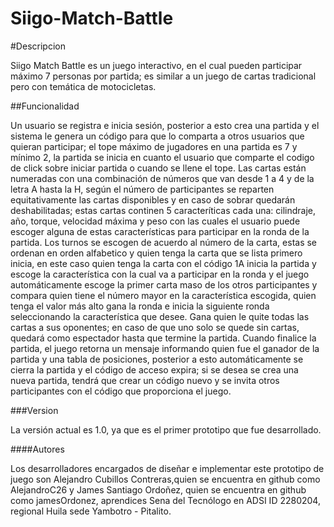 # Siigo-Match-Battle

#Descripcion

Siigo Match Battle es un juego interactivo, en el cual pueden participar máximo 7 personas por partida; es similar a un juego de cartas tradicional
pero con temática de motocicletas.

##Funcionalidad 

Un usuario se registra e inicia sesión, posterior a esto crea una partida y el sistema le genera un código para que lo comparta a otros usuarios que
quieran participar; el tope máximo de jugadores en una partida es 7 y mínimo 2, la partida se inicia en cuanto el usuario que comparte el codigo de 
click sobre iniciar partida o cuando se llene el tope. 
Las cartas están numeradas con una combinación de números que van desde 1 a 4 y de la letra A hasta la H, según el número de 
participantes se reparten equitativamente las cartas disponibles y en caso de sobrar quedarán deshabilitadas; estas cartas continen 5 caracteríticas
cada una: cilindraje, año, torque, velocidad máxima y peso con las cuales el usuario puede escoger alguna de estas características para participar en la 
ronda de la partida. 
Los turnos se escogen de acuerdo al número de la carta, estas se ordenan en orden alfabetico y quien tenga la carta que se lista primero inicia, en este 
caso quien tenga la carta con el código 1A inicia la partida y escoge la característica con la cual va a participar en la ronda y el juego automáticamente 
escoge la primer carta maso de los otros participantes y compara quien tiene el número mayor en la característica escogida, quien tenga el valor más alto 
gana la ronda e inicia la siguiente ronda seleccionando la característica que desee. 
Gana quien le quite todas las cartas a sus oponentes; en caso de que uno solo se quede sin cartas, quedará como espectador hasta que termine la partida.
Cuando finalice la partida, el juego retorna un mensaje informando quien fue el ganador de la partida y una tabla de posiciones, posterior a esto
automáticamente se cierra la partida y el código de acceso expira; si se desea se crea una nueva partida, tendrá que crear un código nuevo y se invita otros 
participantes con el código que proporciona el juego. 

###Version 

La versión actual es 1.0, ya que es el primer prototipo que fue desarrollado.

####Autores 

Los desarrolladores encargados de diseñar e implementar este prototipo de juego son Alejandro Cubillos Contreras,quien se encuentra en github como AlejandroC26 y
James Santiago Ordoñez, quien se encuentra en github como jamesOrdonez, aprendices Sena del Tecnólogo en ADSI ID 2280204, regional Huila sede Yambotro - Pitalito. 
